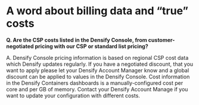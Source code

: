 # &#x20;A word about billing data and “true” costs

**Q.  Are the CSP costs listed in the Densify Console, from customer-negotiated pricing with our CSP or standard list pricing?**

A.   Densify Console pricing information is based on regional CSP cost data which Densify updates regularly.  If you have a negotiated discount, that you want to apply please let your Densify Account Manager know and a global discount can be applied to values in the Densify Console. Cost information in the Densify Containers dashboards is a manually-configured cost per core and per GB of memory. Contact your Densify Account Manage if you want to update your configuration with different costs.
